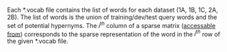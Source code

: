 Each \*.vocab file contains the list of words for each dataset (1A, 1B, 1C, 2A, 2B).
The list of words is the union of training/dev/test query words and the set of potential hypernyms.
The $i^{th}$ column of a sparse matrix ([accessable from](rgai.inf.u-szeged.hu/~berend/semeval2018_task9_matrices/)) corresponds to the sparse representation of the word in the $i^{th}$ row of the given \*.vocab file.

